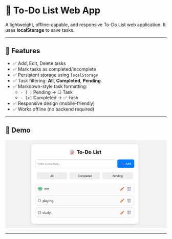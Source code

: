 # 📝 To-Do List Web App 

A lightweight, offline-capable, and responsive To-Do List web application. It uses **localStorage** to save tasks.

---

## 🚀 Features

- ✅ Add, Edit, Delete tasks
- ✅ Mark tasks as completed/incomplete
- ✅ Persistent storage using `localStorage`
- ✅ Task filtering: **All**, **Completed**, **Pending**
- ✅ Markdown-style task formatting:
  - `- [ ]` Pending → ☐ Task
  - `- [x]` Completed → ✅ ~~Task~~
- ✅ Responsive design (mobile-friendly)
- ✅ Works offline (no backend required)

---

## 📸 Demo

![todo-demo](https://github.com/Dhiraj9021/To-Do-List-Web-App/blob/main/Screenshot%202025-07-09%20220400.png)


---

